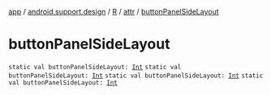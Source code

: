 [app](../../../index.md) / [android.support.design](../../index.md) / [R](../index.md) / [attr](index.md) / [buttonPanelSideLayout](.)

# buttonPanelSideLayout

`static val buttonPanelSideLayout: `[`Int`](https://kotlinlang.org/api/latest/jvm/stdlib/kotlin/-int/index.html)
`static val buttonPanelSideLayout: `[`Int`](https://kotlinlang.org/api/latest/jvm/stdlib/kotlin/-int/index.html)
`static val buttonPanelSideLayout: `[`Int`](https://kotlinlang.org/api/latest/jvm/stdlib/kotlin/-int/index.html)
`static val buttonPanelSideLayout: `[`Int`](https://kotlinlang.org/api/latest/jvm/stdlib/kotlin/-int/index.html)
